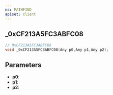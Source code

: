 ```yaml
---
ns: PATHFIND
apiset: client
---
```

## _0xCF213A5FC3ABFC08

```c
// 0xCF213A5FC3ABFC08
void _0xCF213A5FC3ABFC08(Any p0,Any p1,Any p2);
```


## Parameters
* **p0**:
* **p1**:
* **p2**:




